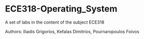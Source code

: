 # ECE318-Operating_System
A set of labs in the content of the subject ECE318

Authors: Iliadis Grigorios, Kefalas Dimitrios, Pournaropoulos Foivos

